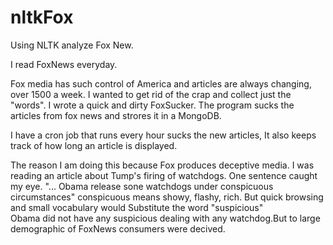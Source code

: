 # nltkFox
Using NLTK analyze Fox New.

I read FoxNews everyday.

Fox media has such control of America and articles are always changing, over 1500 a week. 
I wanted to get rid of the crap and collect just the "words".  I wrote a quick and dirty
FoxSucker. The program sucks the articles from fox news and strores it in a MongoDB.

I have a cron job that runs every hour sucks the new articles,  It also keeps track of how long
an article is displayed. 

The reason I am doing this because Fox produces deceptive media.
I was reading an article about Tump's firing of watchdogs. One sentence caught my eye.
"... Obama release sone watchdogs under conspicuous circumstances"
conspicuous means showy, flashy, rich. But quick browsing and small vocabulary would Substitute the 
word "suspicious"  
Obama did not have any suspicious dealing with any watchdog.But to large demographic of 
FoxNews consumers were decived.






